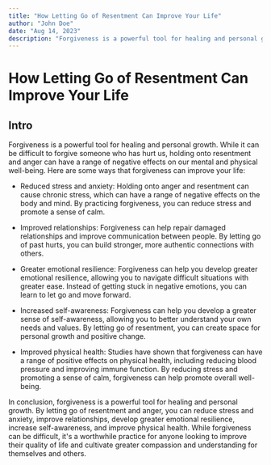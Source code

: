 ```yaml
---
title: "How Letting Go of Resentment Can Improve Your Life"
author: "John Doe"
date: "Aug 14, 2023"
description: "Forgiveness is a powerful tool for healing and personal growth. While it can be difficult to forgive someone who has hurt us, holding onto resentment and anger can have a range of negative effects on our mental and physical well-being."
---
```


# How Letting Go of Resentment Can Improve Your Life

## Intro
Forgiveness is a powerful tool for healing and personal growth. While it can be difficult to forgive someone who has hurt us, holding onto resentment and anger can have a range of negative effects on our mental and physical well-being. Here are some ways that forgiveness can improve your life:

* Reduced stress and anxiety: Holding onto anger and resentment can cause chronic stress, which can have a range of negative effects on the body and mind. By practicing forgiveness, you can reduce stress and promote a sense of calm.

* Improved relationships: Forgiveness can help repair damaged relationships and improve communication between people. By letting go of past hurts, you can build stronger, more authentic connections with others.

* Greater emotional resilience: Forgiveness can help you develop greater emotional resilience, allowing you to navigate difficult situations with greater ease. Instead of getting stuck in negative emotions, you can learn to let go and move forward.

* Increased self-awareness: Forgiveness can help you develop a greater sense of self-awareness, allowing you to better understand your own needs and values. By letting go of resentment, you can create space for personal growth and positive change.

* Improved physical health: Studies have shown that forgiveness can have a range of positive effects on physical health, including reducing blood pressure and improving immune function. By reducing stress and promoting a sense of calm, forgiveness can help promote overall well-being.

In conclusion, forgiveness is a powerful tool for healing and personal growth. By letting go of resentment and anger, you can reduce stress and anxiety, improve relationships, develop greater emotional resilience, increase self-awareness, and improve physical health. While forgiveness can be difficult, it's a worthwhile practice for anyone looking to improve their quality of life and cultivate greater compassion and understanding for themselves and others.